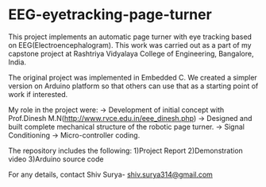 # EEG-eyetracking-page-turner
This project implements an automatic page turner with eye tracking based on EEG(Electroencephalogram). This work was carried out as a part of my capstone project at Rashtriya Vidyalaya College of Engineering, Bangalore, India.

The original project was implemented in Embedded C. We created a simpler version on Arduino platform so that others can use that as a starting point of work if interested.

My role in the project were: 
-> Development of initial concept with Prof.Dinesh M.N(http://www.rvce.edu.in/eee_dinesh.php) 
-> Designed and built complete mechanical structure of the robotic page turner.
-> Signal Conditioning
-> Micro-controller coding.


The repository includes the following:
1)Project Report
2)Demonstration video
3)Arduino source code


For any details, contact Shiv Surya- shiv.surya314@gmail.com



